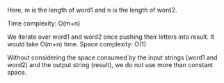 Here, m is the length of word1 and n is the length of word2.

Time complexity: O(m+n)

We iterate over word1 and word2 once pushing their letters into result. It would take O(m+n) time.
Space complexity: O(1)

Without considering the space consumed by the input strings (word1 and word2) and the output string (result), we do not use more than constant space.

